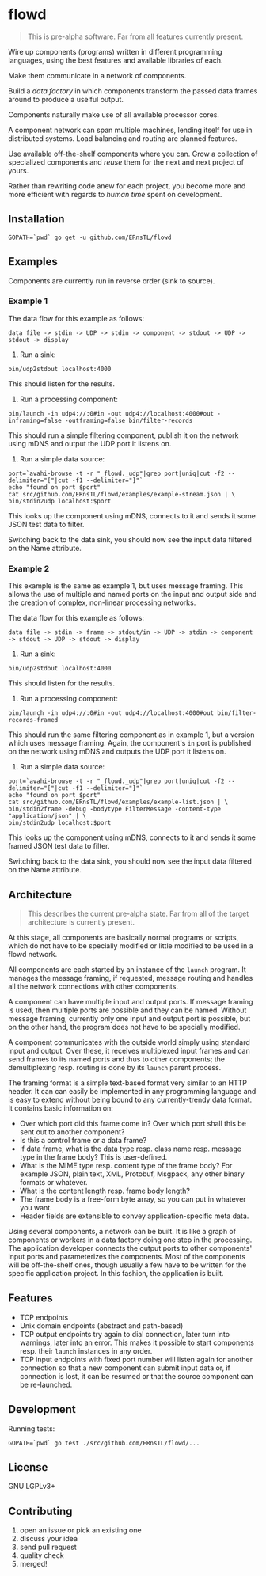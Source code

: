 # flowd

> This is pre-alpha software. Far from all features currently present.

Wire up components (programs) written in different programming languages, using the best features and available libraries of each.

Make them communicate in a network of components.

Build a *data factory* in which components transform the passed data frames around to produce a uselful output.

Components naturally make use of all available processor cores.

A component network can span multiple machines, lending itself for use in distributed systems. Load balancing and routing are planned features.

Use available off-the-shelf components where you can. Grow a collection of specialized components and *reuse* them for the next and next project of yours.

Rather than rewriting code anew for each project, you become more and more efficient with regards to *human time* spent on development.

## Installation

```
GOPATH=`pwd` go get -u github.com/ERnsTL/flowd
```

## Examples

Components are currently run in reverse order (sink to source).

### Example 1

The data flow for this example as follows:

```
data file -> stdin -> UDP -> stdin -> component -> stdout -> UDP -> stdout -> display
```

1. Run a sink:

  ```
  bin/udp2stdout localhost:4000
  ```

  This should listen for the results.

1. Run a processing component:

  ```
  bin/launch -in udp4://:0#in -out udp4://localhost:4000#out -inframing=false -outframing=false bin/filter-records
  ```

  This should run a simple filtering component, publish it on the network using mDNS and output the UDP port it listens on.

1. Run a simple data source:

  ```
  port=`avahi-browse -t -r "_flowd._udp"|grep port|uniq|cut -f2 --delimiter="["|cut -f1 --delimiter="]"`
  echo "found on port $port"
  cat src/github.com/ERnsTL/flowd/examples/example-stream.json | \
  bin/stdin2udp localhost:$port
  ```

  This looks up the component using mDNS, connects to it and sends it some JSON test data to filter.

  Switching back to the data sink, you should now see the input data filtered on the Name attribute.

### Example 2

This example is the same as example 1, but uses message framing. This allows the use of multiple and named ports on the input and output side and the creation of complex, non-linear processing networks.

The data flow for this example as follows:

```
data file -> stdin -> frame -> stdout/in -> UDP -> stdin -> component -> stdout -> UDP -> stdout -> display
```

1. Run a sink:

  ```
  bin/udp2stdout localhost:4000
  ```

  This should listen for the results.

1. Run a processing component:

  ```
  bin/launch -in udp4://:0#in -out udp4://localhost:4000#out bin/filter-records-framed
  ```

  This should run the same filtering component as in example 1, but a version which uses message framing. Again, the component's ```in``` port is published on the network using mDNS and outputs the UDP port it listens on.

1. Run a simple data source:

  ```
  port=`avahi-browse -t -r "_flowd._udp"|grep port|uniq|cut -f2 --delimiter="["|cut -f1 --delimiter="]"`
  echo "found on port $port"
  cat src/github.com/ERnsTL/flowd/examples/example-list.json | \
  bin/stdin2frame -debug -bodytype FilterMessage -content-type "application/json" | \
  bin/stdin2udp localhost:$port
  ```

  This looks up the component using mDNS, connects to it and sends it some framed JSON test data to filter.

  Switching back to the data sink, you should now see the input data filtered on the Name attribute.

## Architecture

> This describes the current pre-alpha state. Far from all of the target architecture is currently present.

At this stage, all components are basically normal programs or scripts, which do not have to be specially modified or little modified to be used in a flowd network.

All components are each started by an instance of the ```launch``` program. It manages the message framing, if requested, message routing and handles all the network connections with other components.

A component can have multiple input and output ports. If message framing is used, then multiple ports are possible and they can be named. Without message framing, currently only one input and output port is possible, but on the other hand, the program does not have to be specially modified.

A component communicates with the outside world simply using standard input and output. Over these, it receives multiplexed input frames and can send frames to its named ports and thus to other components; the demultiplexing resp. routing is done by its ```launch``` parent process.

The framing format is a simple text-based format very similar to an HTTP header. It can can easily be implemented in any programming language and is easy to extend without being bound to any currently-trendy data format. It contains basic information on:

* Over which port did this frame come in? Over which port shall this be sent out to another component?
* Is this a control frame or a data frame?
* If data frame, what is the data type resp. class name resp. message type in the frame body? This is user-defined.
* What is the MIME type resp. content type of the frame body? For example JSON, plain text, XML, Protobuf, Msgpack, any other binary formats or whatever.
* What is the content length resp. frame body length?
* The frame body is a free-form byte array, so you can put in whatever you want.
* Header fields are extensible to convey application-specific meta data.

Using several components, a network can be built. It is like a graph of components or workers in a data factory doing one step in the processing. The application developer connects the output ports to other components' input ports and parameterizes the components. Most of the components will be off-the-shelf ones, though usually a few have to be written for the specific application project. In this fashion, the application is built.

## Features

* TCP endpoints
* Unix domain endpoints (abstract and path-based)
* TCP output endpoints try again to dial connection, later turn into warnings, later into an error. This makes it possible to start components resp. their ```launch``` instances in any order.
* TCP input endpoints with fixed port number will listen again for another connection so that a new component can submit input data or, if connection is lost, it can be resumed or that the source component can be re-launched.

## Development

Running tests:

  ```
  GOPATH=`pwd` go test ./src/github.com/ERnsTL/flowd/...
  ```

## License

GNU LGPLv3+

## Contributing

1. open an issue or pick an existing one
2. discuss your idea
3. send pull request
4. quality check
5. merged!
